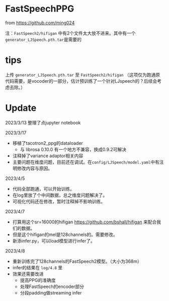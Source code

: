# FastSpeechPPG

from https://github.com/ming024

注：`FastSpeech2/hifigan` 中有2个文件太大放不进来。其中有一个`generator_LJSpeech.pth.tar`是需要的

# tips  

上传 `generator_LJSpeech.pth.tar` 至 `FastSpeech2/hifigan` （这项仅为跑通原代码需要，是vocoder的一部分，估计预训练了一个针对LJspeech的？后续会考虑去除。）

# Update
2023/3/13 整理了点jupyter notebook  

2023/3/17 
- 移植了tacotron2_ppg的dataloader
  - 与 librosa 0.10.0 有一个地方不兼容，换成0.9.2可解决
- 注释掉了variance adaptor相关内容
- 主要问题在维度问题，目前还在调试。在`config/LJSpeech/model.yaml`中有注明修改内容与原因。

2023/4/5
- 代码全部跑通，可以开始训练。
- 在log里放了个中间数据，总之维度问题解决了。
- 可视化代码还在修改，暂时注释掉不影响训练。

2023/4/7
- 打算用这个sr=16000的hifigan  https://github.com/bshall/hifigan  来配合我们的数据。
- 但是这个hifigan的mel是128channels的。需要修改。
- 新添infer.py，可以load模型进行infer了。

2023/4/8
- 重新训练完了128channels的FastSpeech2模型。（大小为368m）
- infer的结果在 `log/4.8` 里
- 效果还需要改进
  - 提高PPG的准确度
  - 处理FastSpeech的encoder部分
  - 分段padding做streaming infer
